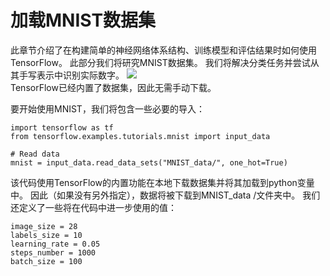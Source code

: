 # 加载MNIST数据集
此章节介绍了在构建简单的神经网络体系结构、训练模型和评估结果时如何使用TensorFlow。 此部分我们将研究MNIST数据集。 我们将解决分类任务并尝试从其手写表示中识别实际数字。
![](http://kfcoding-static.oss-cn-hangzhou.aliyuncs.com/gitcourse-TensorFlow_getting_started/MNIST-classification.png)</br>
TensorFlow已经内置了数据集，因此无需手动下载。

要开始使用MNIST，我们将包含一些必要的导入：
```
import tensorflow as tf
from tensorflow.examples.tutorials.mnist import input_data

# Read data
mnist = input_data.read_data_sets("MNIST_data/", one_hot=True)
```
该代码使用TensorFlow的内置功能在本地下载数据集并将其加载到python变量中。 因此（如果没有另外指定），数据将被下载到MNIST_data /文件夹中。
我们还定义了一些将在代码中进一步使用的值：
 ```
image_size = 28
labels_size = 10
learning_rate = 0.05
steps_number = 1000
batch_size = 100
 ```

